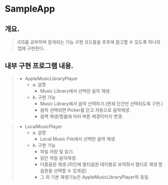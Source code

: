# SampleApp

## 개요.

> iOS를 공부하며 알게되는 기능 구현 코드들을 추후에 참고할 수 있도록 하나의 앱에 구현한다.

## 내부 구현 프로그램 내용.

> - AppleMusicLibraryPlayer
>   - a. 설명
>     - Music Library에서 선택한 음악 재생.
>   - b. 구현 기능
>     - Music Library에서 음악 선택하기.(현재 단건만 선택되도록 구현.)
>     - 음악 선택되면 Picker를 닫고 자동으로 음악재생.
>     - 음액 재생/멈춤에 따라 버튼 배경이미지 변경.

> - LocalMusicPlayer
>   - a. 설명
>     - Local Music File에서 선택한 음악 재생.
>   - b. 구현 기능
>     - 파일 저장 및 읽기.
>     - 읽은 파일 음악재생.
>     - 다중음원 재생.(하단에 멀티음원 테이블로 보여줘서 멀티로 재생 할 음원을 선택할 수 있게끔)
>     - 그 외 기본 재생기능은 AppleMusicLibraryPlayer와 동일.
